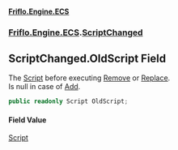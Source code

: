 #### [Friflo.Engine.ECS](index.md 'index')
### [Friflo.Engine.ECS](Friflo.Engine.ECS.md 'Friflo.Engine.ECS').[ScriptChanged](ScriptChanged.md 'Friflo.Engine.ECS.ScriptChanged')

## ScriptChanged.OldScript Field

The [Script](Script.md 'Friflo.Engine.ECS.Script') before executing [Remove](ScriptChangedAction.md#Friflo.Engine.ECS.ScriptChangedAction.Remove 'Friflo.Engine.ECS.ScriptChangedAction.Remove') or [Replace](ScriptChangedAction.md#Friflo.Engine.ECS.ScriptChangedAction.Replace 'Friflo.Engine.ECS.ScriptChangedAction.Replace').<br/>
Is null in case of [Add](ScriptChangedAction.md#Friflo.Engine.ECS.ScriptChangedAction.Add 'Friflo.Engine.ECS.ScriptChangedAction.Add').

```csharp
public readonly Script OldScript;
```

#### Field Value
[Script](Script.md 'Friflo.Engine.ECS.Script')